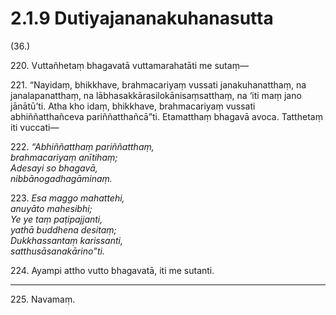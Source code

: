 

# 2.1.9 Dutiyajananakuhanasutta




(36.)

220\. Vuttañhetaṃ bhagavatā vuttamarahatāti me sutaṃ—

221\. “Nayidaṃ, bhikkhave, brahmacariyaṃ vussati janakuhanatthaṃ, na janalapanatthaṃ, na lābhasakkārasilokānisaṃsatthaṃ, na ‘iti maṃ jano jānātū’ti. Atha kho idaṃ, bhikkhave, brahmacariyaṃ vussati abhiññatthañceva pariññatthañcā”ti. Etamatthaṃ bhagavā avoca. Tatthetaṃ iti vuccati—

222\. _“Abhiññatthaṃ pariññatthaṃ,_  
_brahmacariyaṃ anītihaṃ;_  
_Adesayi so bhagavā,_  
_nibbānogadhagāminaṃ._  


223\. _Esa maggo mahattehi,_  
_anuyāto mahesibhi;_  
_Ye ye taṃ paṭipajjanti,_  
_yathā buddhena desitaṃ;_  
_Dukkhassantaṃ karissanti,_  
_satthusāsanakārino”ti._  


224\. Ayampi attho vutto bhagavatā, iti me sutanti.

---

225\. Navamaṃ.





